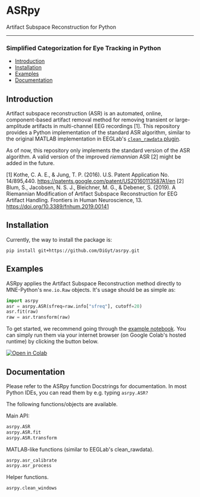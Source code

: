 # ASRpy
Artifact Subspace Reconstruction for Python

___
### Simplified Categorization for Eye Tracking in Python

- [Introduction](#introduction)
- [Installation](#installation)
- [Examples](#examples)
- [Documentation](#documentation)


## Introduction

Artifact subspace reconstruction (ASR) is an automated, online,
component-based artifact removal method for removing transient or
large-amplitude artifacts in multi-channel EEG recordings [1]. This
repository provides a Python implementation of the standard ASR 
algorithm, similar to the original MATLAB implementation in EEGLab's 
[`clean_rawdata` plugin](https://github.com/sccn/clean_rawdata).

As of now, this repository only implements the standard version of 
the ASR algorithm. A valid version of the improved _riemannian_ ASR [2] 
might be added in the future.

[1] Kothe, C. A. E., & Jung, T. P. (2016). U.S. Patent Application No.
   14/895,440. https://patents.google.com/patent/US20160113587A1/en
[2] Blum, S., Jacobsen, N. S. J., Bleichner, M. G., & Debener, S.
   (2019). A Riemannian Modification of Artifact Subspace Reconstruction
   for EEG Artifact Handling. Frontiers in Human Neuroscience, 13.
   https://doi.org/10.3389/fnhum.2019.00141
   
   
## Installation

Currently, the way to install the package is:
```
pip install git+https://github.com/DiGyt/asrpy.git
```


## Examples

ASRpy applies the Artifact Subspace Reconstruction method directly to MNE-Python's `mne.io.Raw` objects. It's usage should be as simple as:
```python
import asrpy
asr = asrpy.ASR(sfreq=raw.info["sfreq"], cutoff=20)
asr.fit(raw)
raw = asr.transform(raw)
```

To get started, we recommend going through the [example notebook](https://github.com/DiGyt/asrpy/blob/main/example.ipynb). You can simply run them via your internet browser (on Google Colab's hosted runtime) by clicking the  button below.

[![Open in Colab](https://colab.research.google.com/assets/colab-badge.svg)](https://colab.research.google.com/github/DiGyt/asrpy/blob/main/example.ipynb)


## Documentation

Please refer to the ASRpy function Docstrings for documentation. In most Python IDEs, you can read them by e.g. typing `asrpy.ASR?`

The following functions/objects are available.

Main API:
```python
asrpy.ASR
asrpy.ASR.fit
asrpy.ASR.transform
```

MATLAB-like functions (similar to EEGLab's clean_rawdata).
```python
asrpy.asr_calibrate
asrpy.asr_process
```

Helper functions.
```python
asrpy.clean_windows
```
